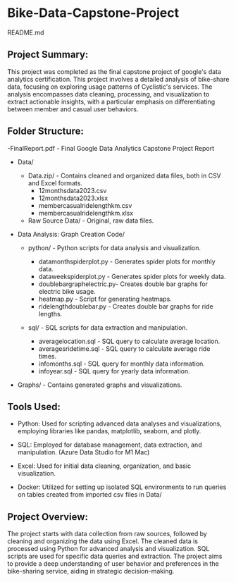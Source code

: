 # Bike-Data-Capstone-Project
README.md

Project Summary:
----------------
This project was completed as the final capstone project of google's data analytics certification.
This project involves a detailed analysis of bike-share data, focusing on exploring usage patterns of Cyclistic's services. The analysis encompasses data cleaning, processing, and visualization to extract actionable insights, with a particular emphasis on differentiating between member and casual user behaviors.

Folder Structure:
-----------------
-FinalReport.pdf - Final Google Data Analytics Capstone Project Report

- Data/
  - Data.zip/    - Contains cleaned and organized data files, both in CSV and Excel formats.
    - 12monthsdata2023.csv
    - 12monthsdata2023.xlsx
    - membercasualridelengthkm.csv
    - membercasualridelengthkm.xlsx
  - Raw Source Data/           - Original, raw data files.

- Data Analysis: Graph Creation Code/
  - python/                    - Python scripts for data analysis and visualization.
    - datamonthspiderplot.py   - Generates spider plots for monthly data.
    - dataweekspiderplot.py    - Generates spider plots for weekly data.
    - doublebargraphelectric.py- Creates double bar graphs for electric bike usage.
    - heatmap.py               - Script for generating heatmaps.
    - ridelengthdoublebar.py   - Creates double bar graphs for ride lengths.

  - sql/                       - SQL scripts for data extraction and manipulation.
    - averagelocation.sql      - SQL query to calculate average location.
    - averagesridetime.sql     - SQL query to calculate average ride times.
    - infomonths.sql           - SQL query for monthly data information.
    - infoyear.sql             - SQL query for yearly data information.

- Graphs/                      - Contains generated graphs and visualizations.

Tools Used:
-----------
- Python: Used for scripting advanced data analyses and visualizations, employing libraries like pandas, matplotlib, seaborn, and plotly.

- SQL: Employed for database management, data extraction, and manipulation. (Azure Data Studio for M1 Mac)

- Excel: Used for initial data cleaning, organization, and basic visualization.

- Docker: Utilized for setting up isolated SQL environments to run queries on tables created from imported csv files in Data/

Project Overview:
-----------------
The project starts with data collection from raw sources, followed by cleaning and organizing the data using Excel. The cleaned data is processed using Python for advanced analysis and visualization. SQL scripts are used for specific data queries and extraction. The project aims to provide a deep understanding of user behavior and preferences in the bike-sharing service, aiding in strategic decision-making.
